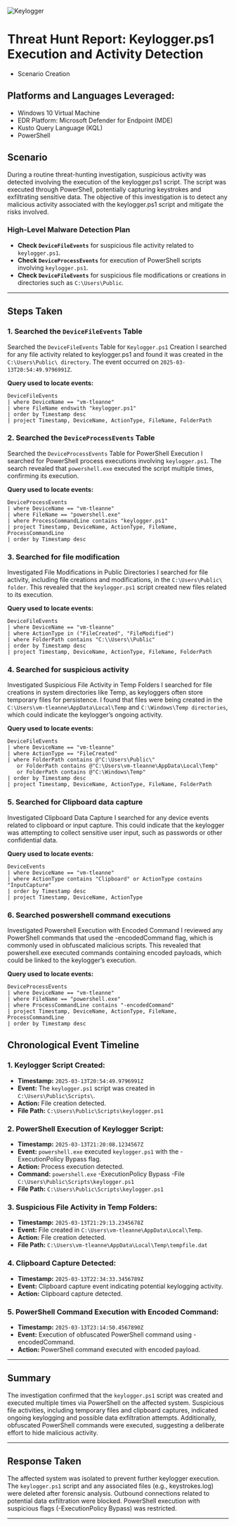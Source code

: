 ![Keylogger](https://github.com/user-attachments/assets/a3ef6721-4b38-4d7b-8cde-b8439e3157ec)

# Threat Hunt Report: Keylogger.ps1 Execution and Activity Detection
- Scenario Creation

## Platforms and Languages Leveraged:
- Windows 10 Virtual Machine
- EDR Platform: Microsoft Defender for Endpoint (MDE)
- Kusto Query Language (KQL)
- PowerShell

## Scenario

During a routine threat-hunting investigation, suspicious activity was detected involving the execution of the keylogger.ps1 script. The script was executed through PowerShell, potentially capturing keystrokes and exfiltrating sensitive data. The objective of this investigation is to detect any malicious activity associated with the keylogger.ps1 script and mitigate the risks involved.

### High-Level Malware Detection Plan
- **Check `DeviceFileEvents`** for suspicious file activity related to `keylogger.ps1`.
- **Check `DeviceProcessEvents`** for execution of PowerShell scripts involving `keylogger.ps1`.
- **Check `DeviceFileEvents`** for suspicious file modifications or creations in directories such as `C:\Users\Public`.

---

## Steps Taken

### 1. Searched the `DeviceFileEvents` Table

Searched the `DeviceFileEvents` Table for `Keylogger.ps1` Creation I searched for any file activity related to keylogger.ps1 and found it was created in the `C:\Users\Public\ directory`. The event occurred on `2025-03-13T20:54:49.9796991Z`.

**Query used to locate events:**

```kql
DeviceFileEvents
| where DeviceName == "vm-tleanne"
| where FileName endswith "keylogger.ps1"
| order by Timestamp desc
| project Timestamp, DeviceName, ActionType, FileName, FolderPath
```

### 2. Searched the `DeviceProcessEvents` Table

Searched the `DeviceProcessEvents` Table for PowerShell Execution I searched for PowerShell process executions involving `keylogger.ps1`. The search revealed that `powershell.exe` executed the script multiple times, confirming its execution.

**Query used to locate events:**

```kql
DeviceProcessEvents
| where DeviceName == "vm-tleanne"
| where FileName == "powershell.exe"
| where ProcessCommandLine contains "keylogger.ps1"
| project Timestamp, DeviceName, ActionType, FileName, ProcessCommandLine
| order by Timestamp desc
```

### 3. Searched for file modification

Investigated File Modifications in Public Directories I searched for file activity, including file creations and modifications, in the `C:\Users\Public\ folder`. This revealed that the `keylogger.ps1` script created new files related to its execution.

**Query used to locate events:**

```kql
DeviceFileEvents
| where DeviceName == "vm-tleanne"
| where ActionType in ("FileCreated", "FileModified")
| where FolderPath contains "C:\\Users\\Public"
| order by Timestamp desc
| project Timestamp, DeviceName, ActionType, FileName, FolderPath
```

### 4. Searched for suspicious activity

Investigated Suspicious File Activity in Temp Folders I searched for file creations in system directories like Temp, as keyloggers often store temporary files for persistence. I found that files were being created in the `C:\Users\vm-tleanne\AppData\Local\Temp` and `C:\Windows\Temp directories`, which could indicate the keylogger’s ongoing activity.

**Query used to locate events:**

```kql
DeviceFileEvents
| where DeviceName == "vm-tleanne"
| where ActionType == "FileCreated"
| where FolderPath contains @"C:\Users\Public\" 
   or FolderPath contains @"C:\Users\vm-tleanne\AppData\Local\Temp"
   or FolderPath contains @"C:\Windows\Temp"
| order by Timestamp desc
| project Timestamp, DeviceName, ActionType, FileName, FolderPath
```

### 5. Searched for Clipboard data capture

Investigated Clipboard Data Capture I searched for any device events related to clipboard or input capture. This could indicate that the keylogger was attempting to collect sensitive user input, such as passwords or other confidential data.

**Query used to locate events:**

```kql
DeviceEvents
| where DeviceName == "vm-tleanne"
| where ActionType contains "Clipboard" or ActionType contains "InputCapture"
| order by Timestamp desc
| project Timestamp, DeviceName, ActionType
```


### 6. Searched poswershell command executions

Investigated Powershell Execution with Encoded Command I reviewed any PowerShell commands that used the -encodedCommand flag, which is commonly used in obfuscated malicious scripts. This revealed that powershell.exe executed commands containing encoded payloads, which could be linked to the keylogger’s execution.

**Query used to locate events:**

```kql
DeviceProcessEvents
| where DeviceName == "vm-tleanne"
| where FileName == "powershell.exe"
| where ProcessCommandLine contains "-encodedCommand"
| project Timestamp, DeviceName, ActionType, FileName, ProcessCommandLine
| order by Timestamp desc
```


## Chronological Event Timeline

### 1. Keylogger Script Created:

- **Timestamp:** `2025-03-13T20:54:49.9796991Z`
- **Event:** The `keylogger.ps1` script was created in `C:\Users\Public\Scripts\`.
- **Action:** File creation detected.
- **File Path:** `C:\Users\Public\Scripts\keylogger.ps1`

### 2. PowerShell Execution of Keylogger Script:

- **Timestamp:** `2025-03-13T21:20:08.1234567Z`
- **Event:** `powershell.exe` executed `keylogger.ps1` with the -ExecutionPolicy Bypass flag.
- **Action:** Process execution detected.
- **Command:** `powershell.exe` -ExecutionPolicy Bypass -File `C:\Users\Public\Scripts\keylogger.ps1`
- **File Path:** `C:\Users\Public\Scripts\keylogger.ps1`

### 3. Suspicious File Activity in Temp Folders:

- **Timestamp:** `2025-03-13T21:29:13.2345678Z`
- **Event:** File created in `C:\Users\vm-tleanne\AppData\Local\Temp`.
- **Action:** File creation detected.
- **File Path:** `C:\Users\vm-tleanne\AppData\Local\Temp\tempfile.dat`

### 4. Clipboard Capture Detected:

- **Timestamp:** `2025-03-13T22:34:33.3456789Z`
- **Event:** Clipboard capture event indicating potential keylogging activity.
- **Action:**  Clipboard capture detected.


### 5. PowerShell Command Execution with Encoded Command:

- **Timestamp:** `2025-03-13T23:14:50.4567890Z`
- **Event:** Execution of obfuscated PowerShell command using -encodedCommand.
- **Action:** PowerShell command executed with encoded payload.

---

## Summary

The investigation confirmed that the `keylogger.ps1` script was created and executed multiple times via PowerShell on the affected system. Suspicious file activities, including temporary files and clipboard captures, indicated ongoing keylogging and possible data exfiltration attempts. Additionally, obfuscated PowerShell commands were executed, suggesting a deliberate effort to hide malicious activity.

---

## Response Taken

The affected system was isolated to prevent further keylogger execution.
The `keylogger.ps1` script and any associated files (e.g., keystrokes.log) were deleted after forensic analysis.
Outbound connections related to potential data exfiltration were blocked.
PowerShell execution with suspicious flags (-ExecutionPolicy Bypass) was restricted.

---
